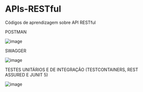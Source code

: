 # APIs-RESTful
Códigos de aprendizagem sobre API RESTful

POSTMAN

![image](https://user-images.githubusercontent.com/101612046/183256290-a2950cd1-52b3-4329-b32c-e65cd11bc669.png)


SWAGGER

![image](https://user-images.githubusercontent.com/101612046/183256351-c5bb1ec0-201c-4879-bb5c-700e244e063f.png)

TESTES UNITÁRIOS E DE INTEGRAÇÃO 
(TESTCONTAINERS, REST ASSURED E JUNIT 5)

![image](https://user-images.githubusercontent.com/101612046/183522353-ab339981-7f3a-4543-b365-7be59a50c500.png)

